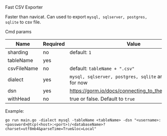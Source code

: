 Fast CSV Exporter

Faster than navicat. Can used to export `mysql, sqlserver, postgres, sqlite` to csv file.

Cmd params

Name|Required|Value
---|---|---
sharding|no|default: `1`
tableName|yes
csvFileName|no|default: `tableName + ".csv"`
dialect|yes|`mysql, sqlserver, postgres, sqlite` are supported for now
dsn|yes|https://gorm.io/docs/connecting_to_the_database.html
withHead|no|true or false. Default to `true`

Example:

`go run main.go -dialect mysql -tableName <tableName> -dsn "<username>:<password>@tcp(<host>:<port>)/<databaseName>?charset=utf8mb4&parseTime=True&loc=Local"`
